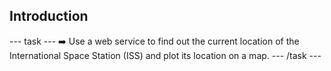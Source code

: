 <h2 class="c-project-heading--task">Introduction</h2>

--- task ---
➡️ Use a web service to find out the current location of the International Space Station (ISS) and plot its location on a map.
--- /task --- 
